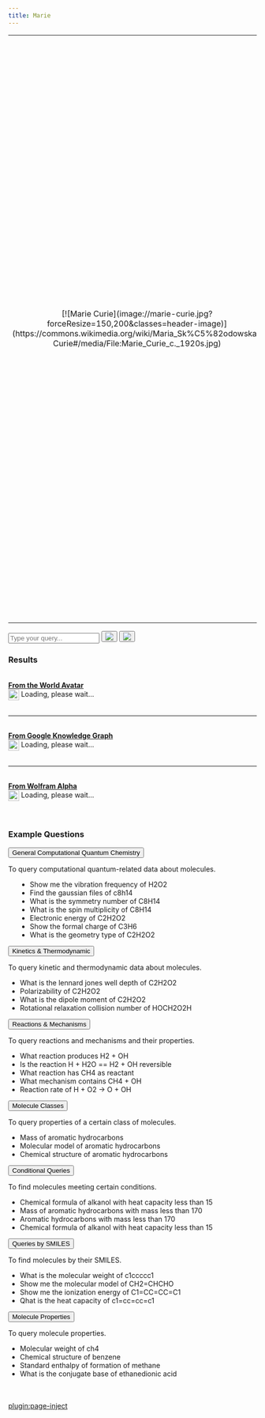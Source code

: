 ```yaml
---
title: Marie
---
```


<table>
	<tr>
		<td width="25%" markdown="1" style="text-align: center;">[![Marie Curie](image://marie-curie.jpg?forceResize=150,200&classes=header-image)](https://commons.wikimedia.org/wiki/Maria_Sk%C5%82odowska-Curie#/media/File:Marie_Curie_c._1920s.jpg)</td>
		<td width="75%"><h2>Marie</h2>This website presents a proof-of-concept Question Answering system for accessing chemical data from the World Avatar knowledge graph and the Wikidata knowledge graph. The knowledge graphs offers inter-connected data from chemical kinetics to chemical and physical properties of species and many other domains. We trained a question type classification model and an entity extraction model to interpret chemistry-related questions of interest. The system has a novel design which applies a topic model to identify the question-to-ontology affiliation to improve its accuracy.</td>
	</tr>
</table>

<div class="marie-input-container full-width">
	<div class="input-group">
		<input id="input-field" type="search" autocomplete="off" placeholder="Type your query...">
		<button id="ask-button" type="button" class="mybutton" onclick="askQuestion()">
			<img src="/user/images/search.svg"/>
		</button>
		<button id="shuffle-button" type="button" class="mybutton" onclick="shuffleQuestion()">
			<img src="/user/images/shuffle.svg"/>
		</button>
	</div>
</div>

<div id="results-row">
	<h3>Results</h3>
	<br/>
	<b><u>From the World Avatar</u></b>
	<div id="chatbot-results" class="results-container"><img src="http://kg.cmclinnovations.com:81/wp-content/uploads/2021/01/Spinner-1s-200px.svg" style="vertical-align: middle;" width="22px">  Loading, please wait...
	</div>
	<br/>
	<hr/>
	<br/>
	<b><u>From Google Knowledge Graph</u></b>
	<div id="google-results" class="results-container"><img src="http://kg.cmclinnovations.com:81/wp-content/uploads/2021/01/Spinner-1s-200px.svg" style="vertical-align: middle;" width="22px">  Loading, please wait...
	</div>
	<br/>
	<hr/>
	<br/>
	<b><u>From Wolfram Alpha</u></b>
	<div id="wolfram-results" class="results-container"><img src="http://kg.cmclinnovations.com:81/wp-content/uploads/2021/01/Spinner-1s-200px.svg" style="vertical-align: middle;" width="22px">  Loading, please wait...
	</div>
	<br/>
	<br/>
</div>

### Example Questions

<button type="submit" class="accordion">General Computational Quantum Chemistry</button>
<div class="accordion-panel">
	To query computational quantum-related data about molecules.
	<ul style="margin-left: 20px;">
		<li><div class="sample-question">Show me the vibration frequency of H2O2</div></li>
		<li><div class="sample-question">Find the gaussian files of c8h14</div></li>
		<li><div class="sample-question">What is the symmetry number of C8H14</div></li>
		<li><div class="sample-question">What is the spin multiplicity of C8H14</div></li>
		<li><div class="sample-question">Electronic energy of C2H2O2</div></li>
		<li><div class="sample-question">Show the formal charge of C3H6</div></li>
		<li><div class="sample-question">What is the geometry type of C2H2O2</div></li>
	</ul>
</div>

<button type="submit" class="accordion">Kinetics &amp; Thermodynamic</button>
<div class="accordion-panel">
	To query kinetic and thermodynamic data about molecules.
	<ul>
		<li><div class="sample-question">What is the lennard jones well depth of C2H2O2</div></li>
		<li><div class="sample-question">Polarizability of C2H2O2</div></li>
		<li><div class="sample-question">What is the dipole moment of C2H2O2</div></li>
		<li><div class="sample-question">Rotational relaxation collision number of HOCH2O2H</div></li>
	</ul>
</div>

<button type="submit" class="accordion">Reactions &amp; Mechanisms</button>
<div class="accordion-panel">
	To query reactions and mechanisms and their properties.
	<ul>
		<li><div class="sample-question">What reaction produces H2 + OH</div></li>
		<li><div class="sample-question">Is the reaction H + H2O == H2 + OH reversible</div></li>
		<li><div class="sample-question">What reaction has CH4 as reactant</div></li>
		<li><div class="sample-question">What mechanism contains CH4 + OH</div></li>
		<li><div class="sample-question">Reaction rate of H + O2 -&gt; O + OH</div></li>
	</ul>
</div>

<button type="submit" class="accordion">Molecule Classes</button>
<div class="accordion-panel">
	To query properties of a certain class of molecules.
	<ul>
		<li><div class="sample-question">Mass of aromatic hydrocarbons</div></li>
		<li><div class="sample-question">Molecular model of aromatic hydrocarbons</div></li>
		<li><div class="sample-question">Chemical structure of aromatic hydrocarbons</div></li>
	</ul>
</div>

<button type="submit" class="accordion">Conditional Queries</button>
<div class="accordion-panel">
	To find molecules meeting certain conditions.
	<ul>
		<li><div class="sample-question">Chemical formula of alkanol with heat capacity less than 15</div></li>
		<li><div class="sample-question">Mass of aromatic hydrocarbons with mass less than 170</div></li>
		<li><div class="sample-question">Aromatic hydrocarbons with mass less than 170</div></li>
		<li><div class="sample-question">Chemical formula of alkanol with heat capacity less than 15</div></li>
	</ul>
</div>

<button type="submit" class="accordion">Queries by SMILES</button>
<div class="accordion-panel">
	To find molecules by their SMILES.
	<ul>
		<li><div class="sample-question">What is the molecular weight of c1ccccc1</div></li>
		<li><div class="sample-question">Show me the molecular model of CH2=CHCHO</div></li>
		<li><div class="sample-question">Show me the ionization energy of C1=CC=CC=C1</div></li>
		<li><div class="sample-question">Qhat is the heat capacity of c1=cc=cc=c1</div></li>
	</ul>
</div>

<button type="submit" class="accordion">Molecule Properties</button>
<div class="accordion-panel">
	To query molecule properties.
	<ul>
		<li><div class="sample-question">Molecular weight of ch4</div></li>
		<li><div class="sample-question">Chemical structure of benzene</div></li>
		<li><div class="sample-question">Standard enthalpy of formation of methane</div></li>
		<li><div class="sample-question">What is the conjugate base of ethanedionic acid</div></li>
	</ul>
</div>

<br><br>
[plugin:page-inject](/modular/partners)
